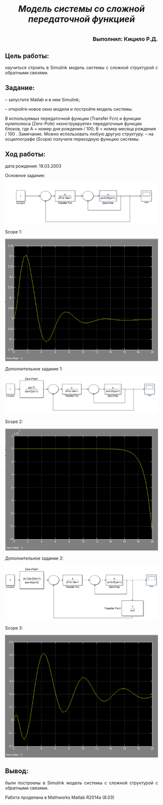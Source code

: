 ***<h1 align = "center">Модель системы со сложной передаточной функцией</a>***

<p align = "right"><font size = 4>
Выполнил: Кицило Р.Д.
</font></p>

## **Цель работы:**

<p align = "justify">
научиться строить в Simulink модель системы с сложной структурой с 
обратными связями.

</p>

## **Задание:**

<p align = "justify">
– запустите Matlab и в нем Simulink;

– откройте новое окно модели и постройте модель системы.

В используемых передаточной функции (Transfer Fcn) и функции нулиполюса (Zero-Pole) «конструируете» передаточные функции блоков, где А = номер дня рождения / 100; В = номер месяца рождения / 100 .
Замечание. Можно использовать любую другую структуру.
– на осциллографе (Scope) получите переходную функцию системы. 



</p>

## **Ход работы:**

<p align = "justify">
дата рождения: 19.03.2003

Основное задание:
</p>

![Основное задание](images/task1.png)
<p align = "justify">
Scope 1:
</p>

![Scope для основного задания](images/scope1.png)

<p align = "justify">
Дополнительное задание 1:
</p>

![Доп. задание 1](images/task2.png)

<p align = "justify">
Scope 2:
</p>

![Scope для Доп. задание 1](images/scope2.png)

<p align = "justify">
Дополнительное задание 2:
</p>

![Доп. задание 2](images/task3.png)
<p align = "justify">
Scope 3:
</p>

![Scope для Доп. задание 2](images/scope3.png)



## **Вывод:**
<p align = "justify">
были построены в Simulink модель системы с сложной структурой с обратными связями.

Работа проделана в 
Mathworks Matlab R2014a (8.03)
</p>
